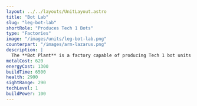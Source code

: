 ```yaml
---
layout: ../../layouts/UnitLayout.astro
title: "Bot Lab"
slug: "leg-bot-lab"
shortRole: "Produces Tech 1 Bots"
type: "Factories"
image: "/images/units/leg-bot-lab.png"
counterpart: "/images/arm-lazarus.png"
description: |
  The **Bot Plant** is a factory capable of producing Tech 1 bot units and can only be built on land.
metalCost: 620
energyCost: 1300
buildTime: 6500
health: 2900
sightRange: 290
techLevel: 1
buildPower: 100
---
```

